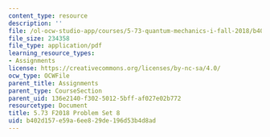 ```yaml
---
content_type: resource
description: ''
file: /ol-ocw-studio-app/courses/5-73-quantum-mechanics-i-fall-2018/b402d157e59a6ee829de196d53b4d8ad_MIT5_73F18_PSet8.pdf
file_size: 234358
file_type: application/pdf
learning_resource_types:
- Assignments
license: https://creativecommons.org/licenses/by-nc-sa/4.0/
ocw_type: OCWFile
parent_title: Assignments
parent_type: CourseSection
parent_uid: 136e2140-f302-5012-5bff-af027e02b772
resourcetype: Document
title: 5.73 F2018 Problem Set 8
uid: b402d157-e59a-6ee8-29de-196d53b4d8ad
---
```

